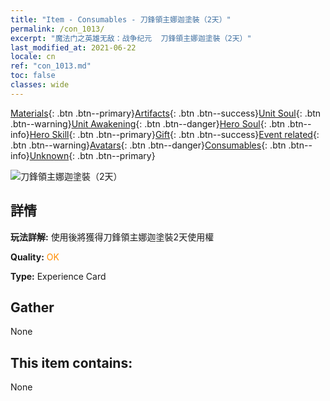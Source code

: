 ```yaml
---
title: "Item - Consumables - 刀鋒領主娜迦塗裝（2天）"
permalink: /con_1013/
excerpt: "魔法门之英雄无敌：战争纪元  刀鋒領主娜迦塗裝（2天）"
last_modified_at: 2021-06-22
locale: cn
ref: "con_1013.md"
toc: false
classes: wide
---
```

 [Materials](/ItemsCN/){: .btn .btn--primary}[Artifacts](/ItemsCN/Artifacts/){: .btn .btn--success}[Unit Soul](/ItemsCN/UnitSoul/){: .btn .btn--warning}[Unit Awakening](/ItemsCN/UnitAwakening/){: .btn .btn--danger}[Hero Soul](/ItemsCN/HeroSoul/){: .btn .btn--info}[Hero Skill](/ItemsCN/HeroSkill/){: .btn .btn--primary}[Gift](/ItemsCN/Gift/){: .btn .btn--success}[Event related](/ItemsCN/Events/){: .btn .btn--warning}[Avatars](/ItemsCN/Avatars/){: .btn .btn--danger}[Consumables](/ItemsCN/Consumables/){: .btn .btn--info}[Unknown](/ItemsCN/Unknown/){: .btn .btn--primary}

 ![刀鋒領主娜迦塗裝（2天）](/images/u/ti_najia.jpg)

## 詳情
 **玩法詳解:** 使用後將獲得刀鋒領主娜迦塗裝2天使用權

 **Quality:** <span style="color: #FF8C00">OK</span>

 **Type:** Experience Card

## Gather

  None

## This item contains:

  None

